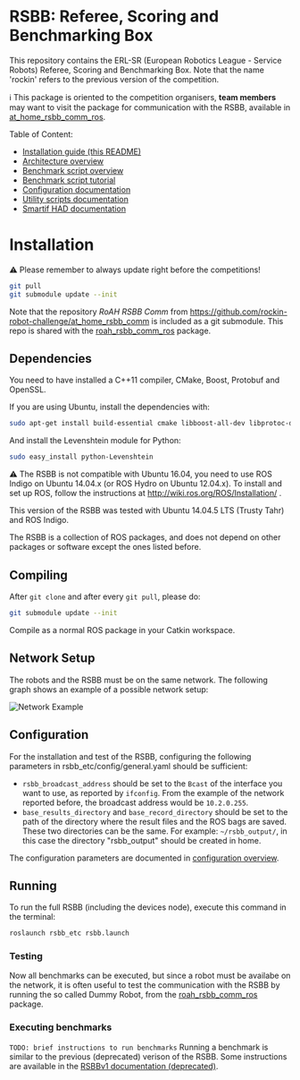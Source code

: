 RSBB: Referee, Scoring and Benchmarking Box
=================================================

This repository contains the ERL-SR (European Robotics League - Service Robots) Referee, Scoring and Benchmarking Box.
Note that the name 'rockin' refers to the previous version of the competition.

:information_source: This package is oriented to the competition organisers, **team members** may want to visit the package for communication with the RSBB, available in [at_home_rsbb_comm_ros](https://github.com/rockin-robot-challenge/at_home_rsbb_comm_ros).

Table of Content:

* [Installation guide (this README)](/README.md#Installation)
* [Architecture overview](/rsbb_etc/doc/rsbb_arch_overview.md)
* [Benchmark script overview](/rsbb_etc/doc/bmbox/bmbox_overview.md)
* [Benchmark script tutorial](/rsbb_etc/doc/bmbox/benchmark_script_tutorial.md)
* [Configuration documentation](/rsbb_etc/doc/configuration/configuration_overview.md)
* [Utility scripts documentation](/rsbb_etc/doc/utils/utils_overview.md)
* [Smartif HAD documentation](/rsbb_devices_smartif/README.md)


# Installation

:warning: Please remember to always update right before the competitions!
```bash
git pull
git submodule update --init
```

Note that the repository *RoAH RSBB Comm* from https://github.com/rockin-robot-challenge/at_home_rsbb_comm is included as a git submodule.
This repo is shared with the [roah_rsbb_comm_ros](https://github.com/rockin-robot-challenge/at_home_rsbb_comm_ros) package.

## Dependencies

You need to have installed a C++11 compiler, CMake, Boost, Protobuf and OpenSSL.

If you are using Ubuntu, install the dependencies with:
```bash
sudo apt-get install build-essential cmake libboost-all-dev libprotoc-dev protobuf-compiler libssl-dev ros-$ROS_DISTRO-map-server
```

And install the Levenshtein module for Python:
```bash
sudo easy_install python-Levenshtein
```
<!---
still necessary?
-->

:warning: The RSBB is not compatible with Ubuntu 16.04, you need to use ROS Indigo on Ubuntu 14.04.x (or ROS Hydro on Ubuntu 12.04.x).
To install and set up ROS, follow the instructions at http://wiki.ros.org/ROS/Installation/ .

This version of the RSBB was tested with Ubuntu 14.04.5 LTS (Trusty Tahr) and ROS Indigo.

The RSBB is a collection of ROS packages, and does not depend on other packages or software except the ones listed before.

<!---
TODO add the program to play sounds in the dependencies
-->

## Compiling

After `git clone` and after every `git pull`, please do:
```bash
git submodule update --init
```

Compile as a normal ROS package in your Catkin workspace.


## Network Setup

The robots and the RSBB must be on the same network.
The following graph shows an example of a possible network setup:

![Network Example](/rsbb_etc/doc/images/example_RSBB_network_graph.svg)



## Configuration

For the installation and test of the RSBB, configuring the following parameters in rsbb_etc/config/general.yaml should be sufficient:
* `rsbb_broadcast_address` should be set to the `Bcast` of the interface you want to use, as reported by `ifconfig`.
From the example of the network reported before, the broadcast address would be `10.2.0.255`.
* `base_results_directory` and `base_record_directory` should be set to the path of the directory where the result files and the ROS bags are saved.
These two directories can be the same.
For example: `~/rsbb_output/`, in this case the directory "rsbb_output" should be created in home.

The configuration parameters are documented in [configuration overview](/rsbb_etc/doc/configuration_overview.md).


## Running

To run the full RSBB (including the devices node), execute this command in the terminal:
```bash
roslaunch rsbb_etc rsbb.launch
```


### Testing

Now all benchmarks can be executed, but since a robot must be availabe on the network, it is often useful to test the communication with the RSBB by running the so called Dummy Robot, from the [roah_rsbb_comm_ros](https://github.com/rockin-robot-challenge/at_home_rsbb_comm_ros) package.

### Executing benchmarks

`TODO: brief instructions to run benchmarks`
Running a benchmark is similar to the previous (deprecated) verison of the RSBB.
Some instructions are available in the [RSBBv1 documentation (deprecated)](/rsbb_etc/doc/RoAH_RSBBv1_Manual_deprecated.pdf).

<!--- TODO
* auxiliary nodes (MoCap, etc)
* utility nodes (link to doc/utility_scripts_overview)
* ...
--->

<!--- TODO
For a test with dummy home devices use: `:warning: not implemented yet`
```bash
roslaunch rsbb_etc rsbb_dummy_devices.launch rsbb_host:=192.168.1.255 --screen
```
--->

<!--- not necessary anymore, probably
It may be necessary to delete the rqt cache for the new components to appear:
```bash
rm ~/.config/ros.org/rqt_gui.ini
```
--->

<!--- never been used, as far as I know
## Securing the RSBB

Make sure that you run these commands in whatever computer runs the RSBB:
```bash
sudo iptables -A INPUT -i lo -p tcp -m tcp --dport 11311 -j ACCEPT
sudo iptables -A INPUT -p tcp -m tcp --dport 11311 -j DROP
```

You might add this to `/etc/rc.local`, before the `exit` command.

To be able to connect from other computers safely, you must install
the `openssh-server` package:
```bash
sudo apt-get install openssh-server
```

Make sure the `ROS_IP` variable is set correctly.

#### Connecting from remote computers

To launch RSBB clients in other computers, you must have the
`openssh-server` package installed in the server and be running the
RSBB. Then, in the remote computer do:
```bash
ssh -L 127.0.0.1:11311:10.0.0.1:11311 rockin@10.0.0.1
```

In this example, the user is named `rockin` and the server is at
`10.0.0.1`. The `127.0.0.1` at the beginning is mandatory.

Make sure the `ROS_IP` variable is set correctly.

Then, just run the client as if the ROS master were local:
```bash
roslaunch roah_rsbb roah_rsbb_client.launch
```
--->



<!---
# Running in the virtual machine

To test the RSBB without the need to install the software in this repository, a **temporary** virtual machine can be used with Virtual Box
The appliance (an archive containing the virtual machine, the virtual hard drive and the configuration) can be downloaded from this **temporary** link:
https://drive.google.com/file/d/1m_EOQ8Gdw1TNnct_1Vt4N5xH3noOxD_Z/view?usp=sharing

:warning: The current virtual machine will be substituted with a new version, so it is not to be used during competitions.

After importing the appliance into Virtual Box (File / Import Appliance), start the virtual machine named RSBB_VM.
On the first start up, Virtual Box may ask to rename the network interface, in the dialog window choose 'Change Network Settings'.
The settings for the virtual machine will open.
Virtual Box should automatically select a new name for the adapter (Network / Adapter 1 / Name).
If more adapters are available, it may be necessary to choose the adapter connected to the same network as the robots.
This decision can be changed later in the settings of the virtual machine.
Click OK and the virtual machine will start up.

The operating system installed in the virtual machine is Ubuntu 14.04.5 64-bit.
The details of the account are:
```
username: erl
password: benchmarking
```

To launch the rsbb software, open a terminal (ctrl+alt+t) and insert the following command:
```bash
roslaunch rsbb_etc rsbb.launch
```

Notice that the the virtual machine is configured to connect to the ethernet interface with a dinamyc IP (DHCP), so to test a robot against the virtual RSBB it is necessary to set the parameter `rsbb_host` in the configuration of the robots to the IP assigned to the interface of the virtual machine.
This IP can be found by opening a terminal (ctrl+alt+t) and executing the command:
```bash
hostname -I
```
The output of this command will be one IP address, or multiple IP adresses in case the virtual machine is connected to more than one network.
In this case, use the IP of the network to which the robots are connected.
--->




